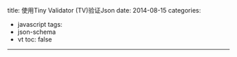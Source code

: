 title: 使用Tiny Validator (TV)验证Json
date: 2014-08-15
categories:
- javascript
tags:
- json-schema
- vt
toc: false
---





<!-- more -->